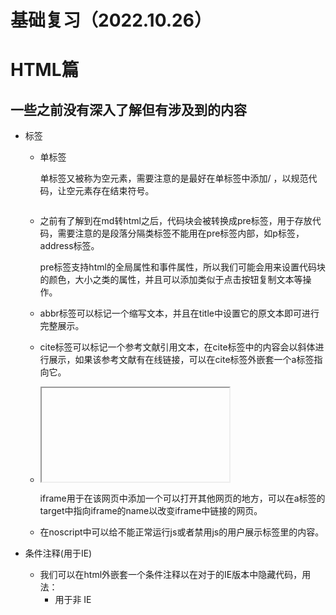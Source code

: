 # 基础复习（2022.10.26）

# HTML篇

## 一些之前没有深入了解但有涉及到的内容

- 标签
    - 单标签
        
        单标签又被称为空元素，需要注意的是最好在单标签中添加/ ，以规范代码，让空元素存在结束符号。
        
    - <pre></pre>
        
        之前有了解到在md转html之后，代码块会被转换成pre标签，用于存放代码，需要注意的是段落分隔类标签不能用在pre标签内部，如p标签，address标签。
        
        pre标签支持html的全局属性和事件属性，所以我们可能会用来设置代码块的颜色，大小之类的属性，并且可以添加类似于点击按钮复制文本等操作。
        
    - <abbr></abbr>
        
        abbr标签可以标记一个缩写文本，并且在title中设置它的原文本即可进行完整展示。
        
    - <cite></cite>
        
        cite标签可以标记一个参考文献引用文本，在cite标签中的内容会以斜体进行展示，如果该参考文献有在线链接，可以在cite标签外嵌套一个a标签指向它。
        
    - <iframe></iframe>
        
        iframe用于在该网页中添加一个可以打开其他网页的地方，可以在a标签的target中指向iframe的name以改变iframe中链接的网页。
        
    - <noscript></noscript>
        
        在noscript中可以给不能正常运行js或者禁用js的用户展示标签里的内容。
        
- 条件注释(用于IE)
    - 我们可以在html外嵌套一个条件注释以在对于的IE版本中隐藏代码，用法：
        - <!--[if IE 6]>用于 IE6 <![endif]- ->
        - <!--[if gt IE 6]> 用于 IE6 以上版本<![endif]- - >
        - <!--[if lte IE 7]> 用于 IE7或更低版本 <![endif]- - >
        - <!--[if !IE]> -->用于非 IE <!-- <![endif]- - >
- table中的技巧
    - 在带有边框的表格中，如果一个hd标签中没有内容，那么边框也不会进行展示，如果我们需要它存在边框的话就需要给他加一个占位符：&nbsp;。
    
- HTML语义化
    
    概念：HTML语义化用于让用户更加清晰地知道标签里的内容是什么。
    
    常见语义化标签：
    
    - <article>
    - <aside>
    - <details>
    - <figure>
    - <footer>
    - <header>
    - <main>
    
    ![https://www.w3school.com.cn/i/ct_sem_elements.png](https://www.w3school.com.cn/i/ct_sem_elements.png)
    
- 需要注意的点
    - 在HTML中使用大于和小于号可能会被解析为HTML标签，所以在需要使用小于号的时候我们可以使用&lt;或者&#60;代替。
    - 空字符最好使用&nbsp;代替。

# CSS篇

- 伪元素
    
    
    | 选择器 | 描述 |
    | --- | --- |
    | ::first-line | 选择每个该元素的首行 |
    | ::after | 在该元素之后插入内容 |
    | ::before | 在该元素之前插入内容 |
    | ::selection | 该元素的选择部分，如选择的文本 |
    | ::first-letter | 选择该元素的首字母 |
    
    注意first-line和first-letter只能在块元素中使用。
    
- 伪类
    - :first-child && :first-of-type
        
        二者都是选择其父元素的第一个子元素，区别在于first-child的父元素的第一个子元素如果不是该元素就不会触发这个伪类，但是first-of-type会。
        
    - :nth-child && :nth-of-type
        
        特点与上者同理，下标从0开始，但是这种选择器有个优点，比如当我们在一些特定的场景，比如奇数行和偶数行的表格颜色需要交错时，就可以用2n+1来规定奇数行的颜色。
        
    
- 动画属性
    - animation简写方法:
        
        animation: 
        
        - animation-name 动画名 (绑定keyframe的动画名)。
        - animation-duration 动画时间。
        - animation-timing-function 速度曲线  ( linear-匀速 ease-in-低速开始 )。
        - animation-delay 延时。
        - animation-iteration-count 播放的次数 ( n-次数 infinite-无限循环 )。
        - animation-direction 是否轮流反向播放 ( normal-否 alternate-是 )。
        
        默认 : none 0 ease 0 1 normal
        
    - 用steps和精灵图来实现动画，通过steps来限制背景图片的移动距离，让每一帧都在精灵图上，以达到动画的效果。
- css函数
    
    
    | 名称 | 简介 |
    | --- | --- |
    | calc() | 可以在里面写一些表达式，比如calc(100% - 50px); |
    | rgb() | 定义颜色：红-绿-蓝 |
    | rgba() | 除了和rgb一样的三个参数以外还有第四个参数透明度 |
    | linear-gradient | 线性渐变( 从上到下 ) |
    | radial-gradient | 径向渐变( 从中心到两边 ) |
- css属性
    - clip: rect(top,right,bottom,left)
        
        裁剪部分区域，默认为rect(0,50,50,0)。
        
    - clip-path: circle(50%)
        
        将元素裁剪为基础图形或者SVG源。
        
    - clear: both
        
        清除浮动。
        
    - backdrop-filter: blur()
        
        设置背景模糊，并且不会影响上面的盒子。
        
    - 媒体查询
        
        @media only screen and (max-width: 100px){}
        
    - flex布局
        - flex-direction: 选择主轴方向。
        - flex-wrap: 是否换行。
        - justify-contnet: 主轴对齐方式。
        - align-items: 交叉轴对齐方式。
        - align-content: 交叉轴多根轴线的对齐方式。
        - flex-shrink: 是否压缩，默认为1，当占满盒子时会进行压缩，如果不想压缩，需要改成0。